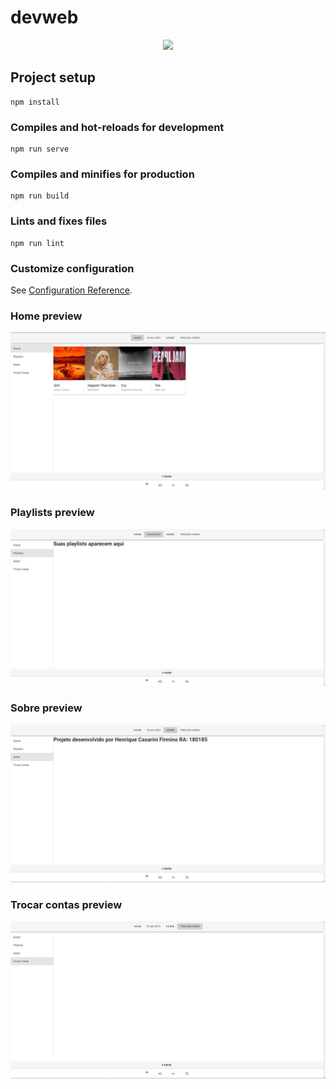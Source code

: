 # devweb

<p align="center">
    <img windth="470" src="/src/assets/screenshot.png">
</p>


## Project setup
```
npm install
```

### Compiles and hot-reloads for development
```
npm run serve
```

### Compiles and minifies for production
```
npm run build
```

### Lints and fixes files
```
npm run lint
```

### Customize configuration
See [Configuration Reference](https://cli.vuejs.org/config/).

### Home preview
![img](src/assets/home.jpg)

### Playlists preview
![img](src/assets/playlists.jpg)

### Sobre preview
![img](src/assets/sobre.jpg)

### Trocar contas preview
![img](src/assets/trocarcontas.jpg)


